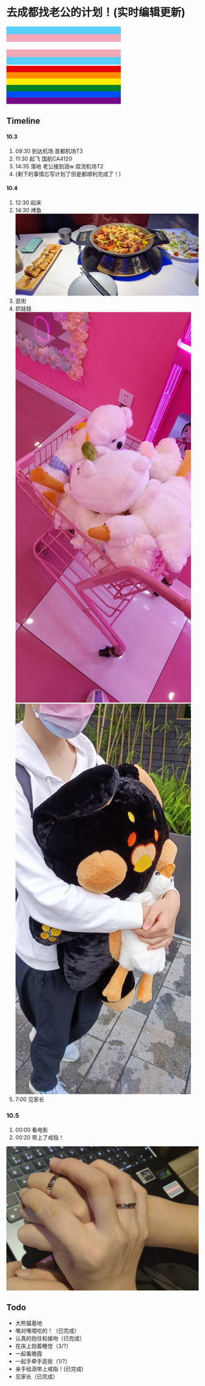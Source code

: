 # 去成都找老公的计划！(实时编辑更新)
<img src="pics/transflag.svg" alt="transflag" width="300" height="100" />
<img src="pics/lgbt.svg" alt="lgbtflag" width="300" height="100" /> 

## Timeline

#### 10.3 

1. 09:30 到达机场 首都机场T3 
2. 11:30 起飞 国航CA4120 
3. 14:35 落地 老公接到涵w 双流机场T2 
4. (剩下的事情忘写计划了但是都顺利完成了！)

#### 10.4

1. 12:30 起床
2. 14:30 烤鱼<br> <img src="pics/IMG_20221004_144456.jpg" alt="烤鱼" />
3. 逛街
4. 抓娃娃  <img src="pics/IMG_20221004_161200.jpg" alt="抓娃娃" /> <br> <img src="pics/IMG_20221004_163329.jpg" alt="抓娃娃" />
5. 7:00 见家长

### 10.5

1. 00:00 看电影
2. 00:20 带上了戒指！
 <img src="pics/IMG_20221005_002921_606.jpg" alt="ring" />


## Todo

- 大熊猫基地
- 嘴对嘴喂吃的！（已完成）
- 认真的抱住和接吻（已完成）
- 在床上抱着睡觉（3/?）
- 一起看晚霞
- 一起手牵手逛街（1/?）
- 亲手给涵带上戒指！(已完成)
- 见家长（已完成）